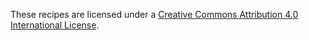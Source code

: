 These recipes are licensed under a <a rel="license" href="http://creativecommons.org/licenses/by/4.0/">Creative Commons Attribution 4.0 International License</a>.
